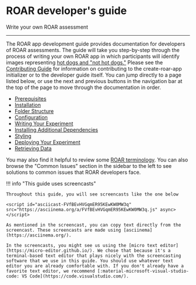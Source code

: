 # ROAR developer's guide

Write your own ROAR assessment

---

The ROAR app development guide provides documentation for developers of ROAR assessments.
The guide will take you step-by-step through the process of writing your own ROAR app in which participants will identify images representing [hot dogs and "not hot dogs."](https://towardsdatascience.com/hot-dog-or-not-hot-dog-ab9d67f20674)
Please see the [Contributing Guide](../about/contributing.md) for information on contributing to the create-roar-app initializer or to the developer guide itself.
You can jump directly to a page listed below, or use the next and previous buttons in the navigation bar at the top of the page to move through the documentation in order.

- [Prerequisites](prerequisites.md)
- [Installation](installation.md)
- [Folder Structure](folder-structure.md)
- [Configuration](configuration.md)
- [Writing Your Experiment](writing-your-experiment.md)
- [Installing Additional Dependencies](installing-dependencies.md)
- [Styling](styling.md)
- [Deploying Your Experiment](deploying-your-experiment.md)
- [Retrieving Data](retrieving-data.md)

You may also find it helpful to review some [ROAR terminology](../about/glossary.md).
You can also browse the "Common Issues" section in the sidebar to the left to see solutions to common issues that ROAR developers face.

!!! info "This guide uses screencasts"

    Throughout this guide, you will see screencasts like the one below

    <script id="asciicast-FVfBEvHVGqmER95KEwKW0MW3q" src="https://asciinema.org/a/FVfBEvHVGqmER95KEwKW0MW3q.js" async></script>

    As mentioned in the screencast, you can copy text directly from the screencast. These screencasts are made using [asciinema](https://asciinema.org/).

    In the screencasts, you might see us using the [micro text editor](https://micro-editor.github.io/). We chose that because it's a terminal-based text editor that plays nicely with the screencasting software that we use in this guide. You should use whatever text editor you are already comfortable with. If you don't already have a favorite text editor, we recommend [:material-microsoft-visual-studio-code: VS Code](https://code.visualstudio.com/). 

